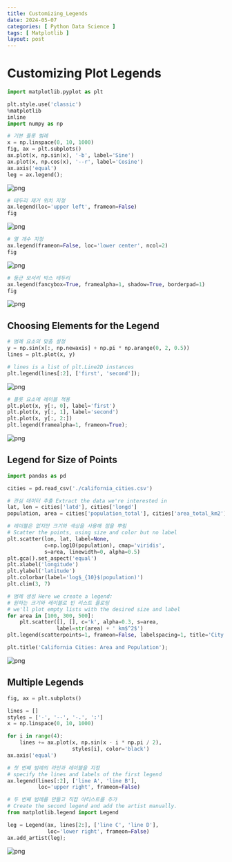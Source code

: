 ```yaml
---
title: Customizing_Legends
date: 2024-05-07
categories: [ Python Data Science ]
tags: [ Matplotlib ]
layout: post
---
```


# Customizing Plot Legends

```python
import matplotlib.pyplot as plt

plt.style.use('classic')
%matplotlib
inline
import numpy as np
```

```python
# 기본 플롯 범례
x = np.linspace(0, 10, 1000)
fig, ax = plt.subplots()
ax.plot(x, np.sin(x), '-b', label='Sine')
ax.plot(x, np.cos(x), '--r', label='Cosine')
ax.axis('equal')
leg = ax.legend();
```

![png](assets/img/Customizing_Legends_files/Customizing_Legends_2_0.png)

```python
# 테두리 제거 위치 지정
ax.legend(loc='upper left', frameon=False)
fig
```

![png](assets/img/Customizing_Legends_files/Customizing_Legends_3_0.png)

```python
# 열 개수 지정
ax.legend(frameon=False, loc='lower center', ncol=2)
fig
```

![png](assets/img/Customizing_Legends_files/Customizing_Legends_4_0.png)

```python
# 둥근 모서리 박스 테두리
ax.legend(fancybox=True, framealpha=1, shadow=True, borderpad=1)
fig
```

![png](assets/img/Customizing_Legends_files/Customizing_Legends_5_0.png)

## Choosing Elements for the Legend

```python
# 범례 요소의 맞춤 설정
y = np.sin(x[:, np.newaxis] + np.pi * np.arange(0, 2, 0.5))
lines = plt.plot(x, y)

# lines is a list of plt.Line2D instances
plt.legend(lines[:2], ['first', 'second']);
```

![png](assets/img/Customizing_Legends_files/Customizing_Legends_7_0.png)

```python
# 플롯 요소에 레이블 적용
plt.plot(x, y[:, 0], label='first')
plt.plot(x, y[:, 1], label='second')
plt.plot(x, y[:, 2:])
plt.legend(framealpha=1, frameon=True);
```

![png](assets/img/Customizing_Legends_files/Customizing_Legends_8_0.png)

## Legend for Size of Points

```python
import pandas as pd

cities = pd.read_csv('./california_cities.csv')

# 관심 데이터 추출 Extract the data we're interested in
lat, lon = cities['latd'], cities['longd']
population, area = cities['population_total'], cities['area_total_km2']

# 레이블은 없지만 크기와 색상을 사용해 점을 뿌림
# Scatter the points, using size and color but no label
plt.scatter(lon, lat, label=None,
            c=np.log10(population), cmap='viridis',
            s=area, linewidth=0, alpha=0.5)
plt.gca().set_aspect('equal')
plt.xlabel('longitude')
plt.ylabel('latitude')
plt.colorbar(label='log$_{10}$(population)')
plt.clim(3, 7)

# 범례 생성 Here we create a legend:
# 원하는 크기와 레이블로 빈 리스트 플로팅
# we'll plot empty lists with the desired size and label
for area in [100, 300, 500]:
    plt.scatter([], [], c='k', alpha=0.3, s=area,
                label=str(area) + ' km$^2$')
plt.legend(scatterpoints=1, frameon=False, labelspacing=1, title='City Area')

plt.title('California Cities: Area and Population');
```

![png](assets/img/Customizing_Legends_files/Customizing_Legends_10_0.png)

## Multiple Legends

```python
fig, ax = plt.subplots()

lines = []
styles = ['-', '--', '-.', ':']
x = np.linspace(0, 10, 1000)

for i in range(4):
    lines += ax.plot(x, np.sin(x - i * np.pi / 2),
                     styles[i], color='black')
ax.axis('equal')

# 첫 번째 범례의 라인과 레이블을 지정
# specify the lines and labels of the first legend
ax.legend(lines[:2], ['line A', 'line B'],
          loc='upper right', frameon=False)

# 두 번째 범례를 만들고 직접 아티스트를 추가
# Create the second legend and add the artist manually.
from matplotlib.legend import Legend

leg = Legend(ax, lines[2:], ['line C', 'line D'],
             loc='lower right', frameon=False)
ax.add_artist(leg);
```

![png](assets/img/Customizing_Legends_files/Customizing_Legends_12_0.png)
    


